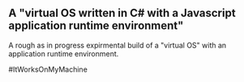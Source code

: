 ## A "virtual OS written in C# with a Javascript application runtime environment"

A rough as in progress expirmental build of a "virtual OS" with an application runtime environment.


#ItWorksOnMyMachine